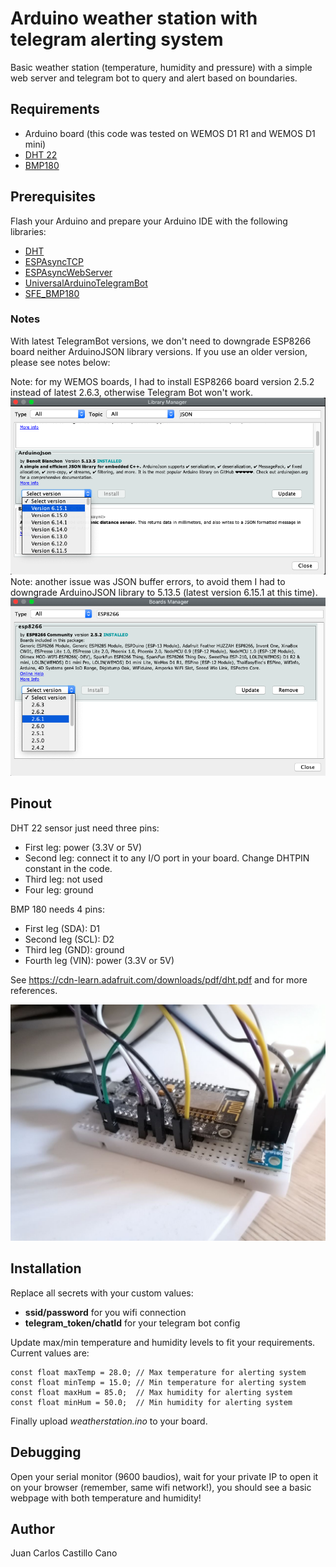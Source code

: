 # Arduino weather station with telegram alerting system

Basic weather station (temperature, humidity and pressure) with a simple web server and telegram bot to query and alert based on boundaries.
 
## Requirements

 * Arduino board (this code was tested on WEMOS D1 R1 and WEMOS D1 mini) 
 * [DHT 22](https://www.adafruit.com/product/385)
 * [BMP180](https://www.adafruit.com/product/1603)

## Prerequisites

Flash your Arduino and prepare your Arduino IDE with the following libraries:

 - [DHT](https://github.com/adafruit/DHT-sensor-library)
 - [ESPAsyncTCP](https://github.com/me-no-dev/ESPAsyncTCP)
 - [ESPAsyncWebServer](https://github.com/me-no-dev/ESPAsyncWebServer)
 - [UniversalArduinoTelegramBot](https://github.com/witnessmenow/Universal-Arduino-Telegram-Bot/)
 - [SFE_BMP180](https://github.com/jcastillocano/SFE_BMP180)

### Notes
With latest TelegramBot versions, we don't need to downgrade ESP8266 board neither ArduinoJSON library versions. If you use an older version, please see notes below:

Note: for my WEMOS boards, I had to install ESP8266 board version 2.5.2 instead of latest 2.6.3, otherwise Telegram Bot won't work.
![ESP8266 Board version](images/arduinojson-version.png?raw=true "ESP8266 Board version")
Note: another issue was JSON buffer errors, to avoid them I had to downgrade ArduinoJSON library to 5.13.5 (latest version 6.15.1 at this time).
![ArduinoJSON version](images/esp8266-board-version.png?raw=true "ArduinoJSON version")


## Pinout

DHT 22 sensor just need three pins:
 
 * First leg: power (3.3V or 5V)
 * Second leg: connect it to any I/O port in your board. Change DHTPIN constant in the code.
 * Third leg: not used
 * Four leg: ground

BMP 180 needs 4 pins:
 * First leg (SDA): D1
 * Second leg (SCL): D2
 * Third leg (GND): ground
 * Fourth leg (VIN): power (3.3V or 5V)

See https://cdn-learn.adafruit.com/downloads/pdf/dht.pdf and for more references.

![Sensor pinout](images/sensor.jpeg?raw=true "Sensor pinout")

## Installation

Replace all secrets with your custom values:

 * **ssid/password** for you wifi connection
 * **telegram_token/chatId** for your telegram bot config

Update max/min temperature and humidity levels to fit your requirements. Current values are:

```
const float maxTemp = 28.0; // Max temperature for alerting system
const float minTemp = 15.0; // Min temperature for alerting system
const float maxHum = 85.0;  // Max humidity for alerting system
const float minHum = 50.0;  // Min humidity for alerting system
```

Finally upload _weatherstation.ino_ to your board.

## Debugging

Open your serial monitor (9600 baudios), wait for your private IP to open it on your browser (remember, same wifi network!), you should see a basic webpage with both temperature and humidity!

## Author

Juan Carlos Castillo Cano
